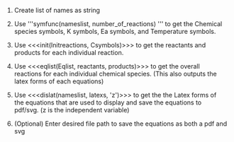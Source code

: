 1. Create  list of names as string

2.  Use '''symfunc(nameslist, number_of_reactions) ''' to get the Chemical species symbols, K symbols, Ea symbols, and Temperature symbols.

3. Use <<<init(Initreactions, Csymbols)>>> to get the reactants and products for each individual reaction.

4. Use <<<eqlist(Eqlist, reactants, products)>>> to get the overall reactions for each individual chemical species. (This also outputs the latex forms of each equations)

5. Use <<<dislat(nameslist, latexs, 'z')>>> to get the the Latex forms of the equations that are used to display and save the equations to pdf/svg. (z is the independent variable)

6. (Optional) Enter desired file path to save the equations as both a pdf and svg
